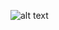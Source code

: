 ![alt text](https://github.com/aparnadevkate/random/blob/main/Untitled-2024-07-01-1508.png?raw=true)

